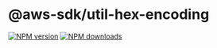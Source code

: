 # @aws-sdk/util-hex-encoding

[![NPM version](https://img.shields.io/npm/v/@aws-sdk/util-hex-encoding.svg)](https://www.npmjs.com/package/@aws-sdk/util-hex-encoding)
[![NPM downloads](https://img.shields.io/npm/dm/@aws-sdk/util-hex-encoding.svg)](https://www.npmjs.com/package/@aws-sdk/util-hex-encoding)
